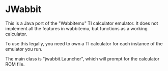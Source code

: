 # JWabbit 

This is a Java port of the "Wabbitemu" TI calculator emulator.  It does not implement all the features in wabbitemu, but functions as a working calculator.

To use this legally, you need to own a TI calculator for each instance of the emulator you run.

The main class is "jwabbit.Launcher", which will prompt for the calculator ROM file.
